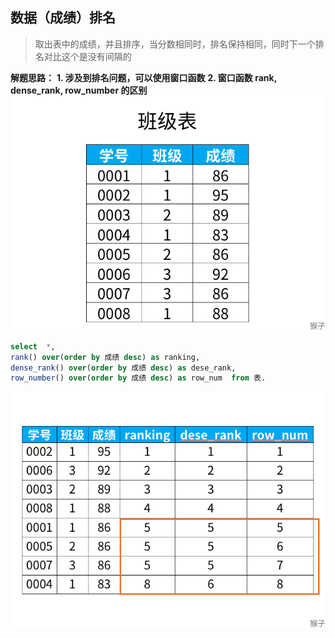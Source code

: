 ## 数据（成绩）排名
> 取出表中的成绩，并且排序，当分数相同时，排名保持相同，同时下一个排名对比这个是没有间隔的

**解题思路：**
**1. 涉及到排名问题，可以使用窗口函数**
**2. 窗口函数 rank, dense_rank, row_number 的区别**
![](../image/mysql/order.png)
```sql
select  *, 
rank() over(order by 成绩 desc) as ranking,
dense_rank() over(order by 成绩 desc) as dese_rank,
row_number() over(order by 成绩 desc) as row_num  from 表.
```
![](../image/mysql/order1.png)